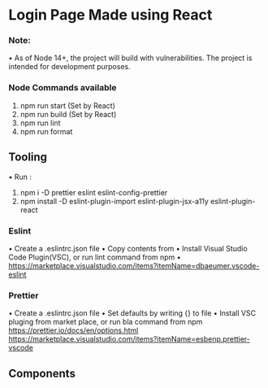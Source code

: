 # Login Page Made using React

### Note:

• As of Node 14+, the project will build with vulnerabilities. The project is intended for development purposes.

### Node Commands available

1. npm run start (Set by React)
2. npm run build (Set by React)
3. npm run lint
4. npm run format

## Tooling

• Run :

1. npm i -D prettier eslint eslint-config-prettier
2. npm install -D eslint-plugin-import eslint-plugin-jsx-a11y eslint-plugin-react

### Eslint

• Create a .eslintrc.json file
• Copy contents from
• Install Visual Studio Code Plugin(VSC), or run lint command from npm
• https://marketplace.visualstudio.com/items?itemName=dbaeumer.vscode-eslint

### Prettier

• Create a .eslintrc.json file
• Set defaults by writing {} to file
• Install VSC pluging from market place, or run bla command from npm
https://prettier.io/docs/en/options.html
https://marketplace.visualstudio.com/items?itemName=esbenp.prettier-vscode

## Components
